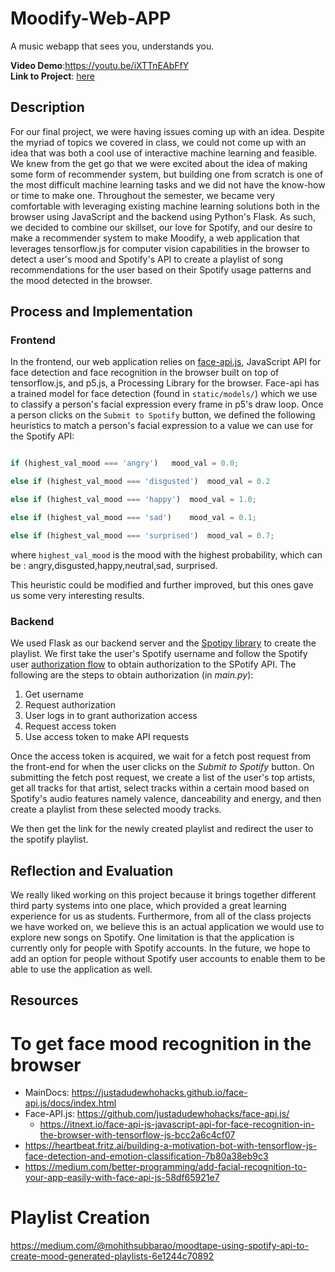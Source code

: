 # Moodify-Web-APP
A music webapp that sees you, understands you.      

**Video Demo**:https://youtu.be/iXTTnEAbFfY      
**Link to Project**: <a href="https://music-moodify.herokuapp.com/">here</a> 

## Description
For our final project, we were having issues coming up with an idea. Despite the myriad of topics we covered in class, we could not come up with an idea that was both a cool use of interactive machine learning and feasible. We knew from the get go that we were excited about the idea of making some form of recommender system, but building one from scratch is one of the most difficult machine learning tasks and we did not have the know-how or time to make one. Throughout the semester, we became very comfortable with leveraging existing machine learning solutions both in the browser using JavaScript and the backend using Python's Flask. As such, we decided to combine our skillset, our love for Spotify, and our desire to make a recommender system to make Moodify, a web application that leverages tensorflow.js for computer vision capabilities in the browser to detect a user's mood and Spotify's API to create a playlist of song recommendations for the user based on their Spotify usage patterns and the mood detected in the browser. 



## Process and Implementation

### Frontend 

In the frontend, our web application relies on <a href="https://github.com/justadudewhohacks/face-api.js/"> face-api.js</a>, JavaScript API for face detection and face recognition in the browser built on top of tensorflow.js, and p5.js, a Processing Library for the browser. Face-api has a trained model for face detection (found in ```static/models/```) which we use to classify a person's facial expression every frame in p5's draw loop. Once a person clicks on the ```Submit to Spotify``` button, we defined the following heuristics to match a person's facial expression to a value we can use for the Spotify API:


```javascript

if (highest_val_mood === 'angry')   mood_val = 0.0;

else if (highest_val_mood === 'disgusted')  mood_val = 0.2

else if (highest_val_mood === 'happy')  mood_val = 1.0;

else if (highest_val_mood === 'sad')    mood_val = 0.1;

else if (highest_val_mood === 'surprised')  mood_val = 0.7;

```
where ```highest_val_mood``` is the mood with the highest probability, which can be : angry,disgusted,happy,neutral,sad, surprised. 

This heuristic could be modified and further improved, but this ones gave us some very interesting results. 

### Backend
We used Flask as our backend server and the <a href='https://spotipy.readthedocs.io/en/2.16.1/'>Spotipy library</a> to create the playlist. We first take the user's Spotify username and follow the Spotify user <a href='https://developer.spotify.com/documentation/general/guides/authorization-guide/'>authorization flow</a> to obtain authorization to the SPotify API. The following are the steps to obtain authorization (in *main.py*):
1. Get username 
2. Request authorization
3. User logs in to grant authorization access
4. Request access token
5. Use access token to make API requests

Once the access token is acquired, we wait for a fetch post request from the front-end for when the user clicks on the *Submit to Spotify* button.
On submitting the fetch post request, we create a list of the user's top artists, get all tracks for that artist, select tracks within a certain mood based on Spotify's audio features namely valence, danceability and energy, and then create a playlist from these selected moody tracks.

We then get the link for the newly created playlist and redirect the user to the spotify playlist.

## Reflection and Evaluation
We really liked working on this project because it brings together different third party systems into one place, which provided a great learning experience for us as students. Furthermore, from all of the class projects we have worked on, we believe this is an actual application we would use to explore new songs on Spotify. One limitation is that the application is currently only for people with Spotify accounts. In the future, we hope to add an option for people without Spotify user accounts to enable them to be able to use the application as well.




## Resources

# To get face mood recognition in the browser
- MainDocs: https://justadudewhohacks.github.io/face-api.js/docs/index.html
- Face-API.js: https://github.com/justadudewhohacks/face-api.js/
    - https://itnext.io/face-api-js-javascript-api-for-face-recognition-in-the-browser-with-tensorflow-js-bcc2a6c4cf07
- https://heartbeat.fritz.ai/building-a-motivation-bot-with-tensorflow-js-face-detection-and-emotion-classification-7b80a38eb9c3
- https://medium.com/better-programming/add-facial-recognition-to-your-app-easily-with-face-api-js-58df65921e7

# Playlist Creation
https://medium.com/@mohithsubbarao/moodtape-using-spotify-api-to-create-mood-generated-playlists-6e1244c70892

